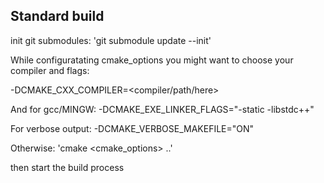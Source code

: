 ## Standard build

init git submodules: 'git submodule update --init'

While configuratating cmake_options you might want to choose your compiler and flags:

-DCMAKE_CXX_COMPILER=<compiler/path/here>

And for gcc/MINGW: -DCMAKE_EXE_LINKER_FLAGS="-static -libstdc++"

For verbose output: -DCMAKE_VERBOSE_MAKEFILE="ON"

Otherwise: 'cmake <cmake_options> ..'

then start the build process

